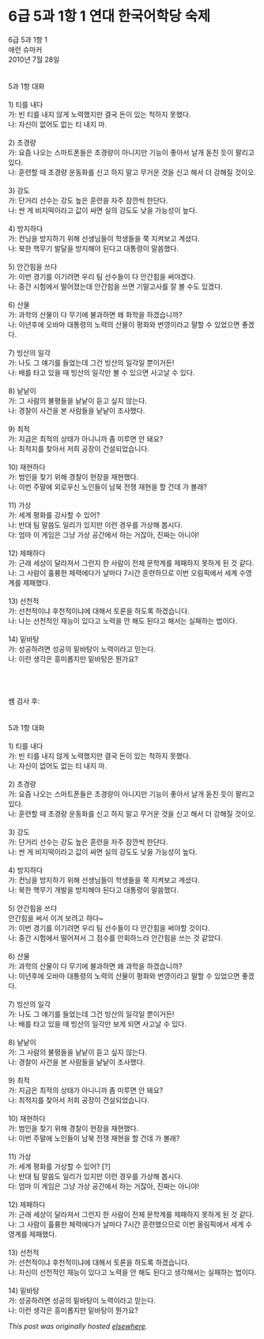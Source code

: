 # 6급 5과 1항 1 연대 한국어학당 숙제

<div>
<p>6급 5과 1항 1<br>애런 슈마커<br>2010년 7월 28일<br><br><br>5과 1항 대화<br><br>1) 티를 내다<br>가: 빈 티를 내지 않게 노력했지만 결국 돈이 있는 척하지 못했다.<br>나: 자신이 없어도 없는 티 내지 마.<br><br>2) 초경량<br>가: 요즘 나오는 스마트폰들은 초경량이 아니지만 기능이 좋아서 날개 돋친 듯이 팔리고 있다.<br>나: 훈련할 때 초경량 운동화를 신고 하지 말고 무거운 것을 신고 해서 더 강해질 것이오.<br><br>3) 강도<br>가: 단거리 선수는 강도 높은 훈련을 자주 잠깐씩 한단다.<br>나: 싼 게 비지떡이라고 값이 싸면 실의 강도도 낮을 가능성이 높다.<br><br>4) 방지하다<br>가: 컨닝을 방지하기 위해 선생님들이 학생들을 쭉 지켜보고 계셨다.<br>나: 북한 핵무기 발달을 방지해야 된다고 대통령이 말씀했다.<br><br>5) 안간힘을 쓰다<br>가: 이번 경기를 이기려면 우리 팀 선수들이 다 안간힘을 써야겠다.<br>나: 중간 시험에서 떨어졌는데 안간힘을 쓰면 기말고사를 잘 볼 수도 있겠다.<br><br>6) 산물<br>가: 과학의 산물이 다 무기에 불과하면 왜 화학을 하겠습니까?<br>나: 이년후에 오바마 대통령의 노력의 산물이 평화와 번영이라고 말할 수 있었으면 좋겠다.<br><br>7) 빙산의 일각<br>가: 나도 그 얘기를 들었는데 그건 빙산의 일각일 뿐이거든!<br>나: 배를 타고 있을 때 빙산의 일각만 볼 수 있으면 사고날 수 있다.<br><br>8) 낱낱이<br>가: 그 사람의 불평들을 낱낱이 듣고 싶지 않는다.<br>나: 경찰이 사건을 본 사람들을 낱낱이 조사했다.<br><br>9) 최적<br>가: 지금은 최적의 상태가 아니니까 좀 미루면 안 돼요?<br>나: 최적지를 찾아서 저희 공장이 건설되었습니다.<br><br>10) 재현하다<br>가: 범인을 찾기 위해 경찰이 현장을 재현했다.<br>나: 이번 주말에 외로우신 노인들이 남북 전쟁 재현을 할 건데 가 볼래?<br><br>11) 가상<br>가: 세계 평화를 강사할 수 있어?<br>나: 반대 팀 말씀도 일리가 있지만 이런 경우를 가상해 봅시다.<br>다: 엄마 이 게임은 그냥 가상 공간에서 하는 거잖아, 진짜는 아니야!<br><br>12) 제패하다<br>가: 근래 세상이 달라져서 그런지 한 사람이 전체 문학계를 제패하지 못하게 된 것 같다.<br>나: 그 사람이 훌륭한 체력에다가 날마다 7시간 훈련하므로 이번 오림픽에서 세계 수영계를 제패했다.<br><br>13) 선천적<br>가: 선천적이냐 후천적이냐에 대해서 토론을 하도록 하겠습니다.<br>나: 나는 선천적인 재능이 있다고 노력을 안 해도 된다고 해서는 실패하는 법이다.<br><br>14) 밑바탕<br>가: 성공하려면 성공의 밑바탕이 노력이라고 믿는다.<br>나: 이런 생각은 흥미롭지만 밑바탕은 뭔가요?</p>
<div><br></div>
<div><br></div>
<div><br></div>
<div>쌤 검사 후:</div>
<div><br></div>
<div><br></div>
<div>5과 1항 대화<br><br>1) 티를 내다<br>가: 빈 티를 내지 않게 노력했지만 결국 돈이 있는 척하지 못했다.<br>나: 자신이 없어도 없는 티 내지 마.<br><br>2) 초경량<br>가: 요즘 나오는 스마트폰들은 초경량이 아니지만 기능이 좋아서 날개 돋친 듯이 팔리고 있다.<br>나: 훈련할 때 초경량 운동화를 신고 하지 말고 무거운 것을 신고 해서 더 강해질 것이오.<br><br>3) 강도<br>가: 단거리 선수는 강도 높은 훈련을 자주 잠깐씩 한단다.<br>나: 싼 게 비지떡이라고 값이 싸면 실의 강도도 낮을 가능성이 높다.<br><br>4) 방지하다<br>가: 컨닝을 방지하기 위해 선생님들이 학생들을 쭉 지켜보고 계셨다.<br>나: 북한 핵무기 개발을 방지해야 된다고 대통령이 말씀했다.<br><br>5) 안간힘을 쓰다</div>
<div>안간힘을 써서 이겨 보려고 하다~<br>가: 이번 경기를 이기려면 우리 팀 선수들이 다 안간힘을 써야할 것이다.<br>나: 중간 시험에서 떨어져서 그 점수를 만회하느라 안간힘을 쓰는 것 같았다.<br><br>6) 산물<br>가: 과학의 산물이 다 무기에 불과하면 왜 과학을 하겠습니까?<br>나: 이년후에 오바마 대통령의 노력의 산물이 평화와 번영이라고 말할 수 있었으면 좋겠다.<br><br>7) 빙산의 일각<br>가: 나도 그 얘기를 들었는데 그건 빙산의 일각일 뿐이거든!<br>나: 배를 타고 있을 때 빙산의 일각만 보게 되면 사고날 수 있다.<br><br>8) 낱낱이<br>가: 그 사람의 불평들을 낱낱이 듣고 싶지 않는다.<br>나: 경찰이 사건을 본 사람들을 낱낱이 조사했다.<br><br>9) 최적<br>가: 지금은 최적의 상태가 아니니까 좀 미루면 안 돼요?<br>나: 최적지를 찾아서 저희 공장이 건설되었습니다.<br><br>10) 재현하다<br>가: 범인을 찾기 위해 경찰이 현장을 재현했다.<br>나: 이번 주말에 노인들이 남북 전쟁 재현을 할 건데 가 볼래?<br><br>11) 가상<br>가: 세계 평화를 가상할 수 있어? [?]<br>나: 반대 팀 말씀도 일리가 있지만 이런 경우를 가상해 봅시다.<br>다: 엄마 이 게임은 그냥 가상 공간에서 하는 거잖아, 진짜는 아니야!<br><br>12) 제패하다<br>가: 근래 세상이 달라져서 그런지 한 사람이 전체 문학계를 제패하지 못하게 된 것 같다.<br>나: 그 사람이 훌륭한 체력에다가 날마다 7시간 훈련했으므로 이번 올림픽에서 세계 수영계를 제패했다.<br><br>13) 선천적<br>가: 선천적이냐 후천적이냐에 대해서 토론을 하도록 하겠습니다.<br>나: 자신이 선천적인 재능이 있다고 노력을 안 해도 된다고 생각해서는 실패하는 법이다.<br><br>14) 밑바탕<br>가: 성공하려면 성공의 밑바탕이 노력이라고 믿는다.<br>나: 이런 생각은 흥미롭지만 밑바탕이 뭔가요?</div>
</div>


*This post was originally hosted [elsewhere](http://planspace.blogspot.com/2010/07/6-5-1-1.html).*
